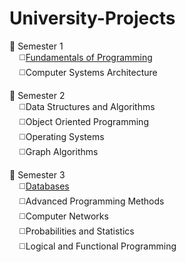 # University-Projects
:file_folder: Semester 1 <br />
&nbsp;&nbsp;&nbsp;&nbsp;:white_medium_square:[Fundamentals of Programming](https://github.com/Florin1616/University-Projects/tree/main/Semester%201/Fundamentals%20of%20Programming)<br /> 
&nbsp;&nbsp;&nbsp;&nbsp;:white_medium_square:Computer Systems Architecture<br />

:file_folder: Semester 2 <br />
&nbsp;&nbsp;&nbsp;&nbsp;:white_medium_square:Data Structures and Algorithms<br /> 
&nbsp;&nbsp;&nbsp;&nbsp;:white_medium_square:Object Oriented Programming<br /> 
&nbsp;&nbsp;&nbsp;&nbsp;:white_medium_square:Operating Systems<br />
&nbsp;&nbsp;&nbsp;&nbsp;:white_medium_square:Graph Algorithms<br /> 

:file_folder: Semester 3 <br />
&nbsp;&nbsp;&nbsp;&nbsp;:white_medium_square:[Databases](https://github.com/Florin1616/University-Projects/tree/main/Semester%203/Databases)<br /> 
&nbsp;&nbsp;&nbsp;&nbsp;:white_medium_square:Advanced Programming Methods<br /> 
&nbsp;&nbsp;&nbsp;&nbsp;:white_medium_square:Computer Networks<br />
&nbsp;&nbsp;&nbsp;&nbsp;:white_medium_square:Probabilities and Statistics<br /> 
&nbsp;&nbsp;&nbsp;&nbsp;:white_medium_square:Logical and Functional Programming<br /> 

